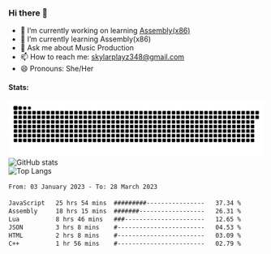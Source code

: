 ### Hi there 👋

- 🔭 I’m currently working on learning [Assembly(x86)](https://github.com/SkylarPlayz348/Assembly-Coding)
- 🌱 I’m currently learning Assembly(x86)
- 💬 Ask me about Music Production
- 📫 How to reach me: skylarplayz348@gmail.com
- 😄 Pronouns: She/Her

#### Stats:
![Snake](https://raw.githubusercontent.com/Skylarplayz348/Skylarplayz348/snake/github-contribution-grid-snake-dark.svg)
<br>
![GitHub stats](https://github-readme-stats.vercel.app/api?username=skylarplayz348&count_private=true&show_icons=true&theme=omni)
<br>
![Top Langs](https://github-readme-stats.vercel.app/api/top-langs/?username=skylarplayz348&layout=compact&theme=omni)
<!--START_SECTION:waka-->

```text
From: 03 January 2023 - To: 28 March 2023

JavaScript   25 hrs 54 mins  #########----------------   37.34 %
Assembly     18 hrs 15 mins  #######------------------   26.31 %
Lua          8 hrs 46 mins   ###----------------------   12.65 %
JSON         3 hrs 8 mins    #------------------------   04.53 %
HTML         2 hrs 8 mins    #------------------------   03.09 %
C++          1 hr 56 mins    #------------------------   02.79 %
```

<!--END_SECTION:waka-->
